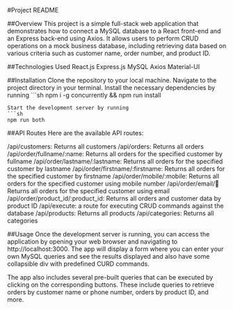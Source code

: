#Project README

##Overview
This project is a simple full-stack web application that demonstrates how to connect a MySQL database to a React front-end and an Express back-end using Axios. It allows users to perform CRUD operations on a mock business database, including retrieving data based on various criteria such as customer name, order number, and product ID.

##Technologies Used
React.js
Express.js
MySQL
Axios
Material-UI

##Installation
Clone the repository to your local machine.
Navigate to the project directory in your terminal.
Install the necessary dependencies by running ```sh
  npm i -g concurrently && npm run install
  ``` in the root directory
Start the development server by running
```sh
  npm run both
  ```

##API Routes
Here are the available API routes:

/api/customers: Returns all customers
/api/orders: Returns all orders
/api/order/fullname/:name: Returns all orders for the specified customer by fullname
/api/order/lastname/:lastname: Returns all orders for the specified customer by lastname
/api/order/firstname/:firstname: Returns all orders for the specified customer by firstname
/api/order/mobile/:mobile: Returns all orders for the specified customer using mobile number
/api/order/email/:email: Returns all orders for the specified customer using email
/api/order/product_id/:product_id: Returns all orders and customer data by product ID
/api/execute: a route for executing CRUD commands against the database
/api/products: Returns all products
/api/categories: Returns all categories

##Usage
Once the development server is running, you can access the application by opening your web browser and navigating to http://localhost:3000. The app will display a form where you can enter your own MySQL queries and see the results displayed and also have some collapsible div with predefined CURD commands.

The app also includes several pre-built queries that can be executed by clicking on the corresponding buttons. These include queries to retrieve orders by customer name or phone number, orders by product ID, and more.